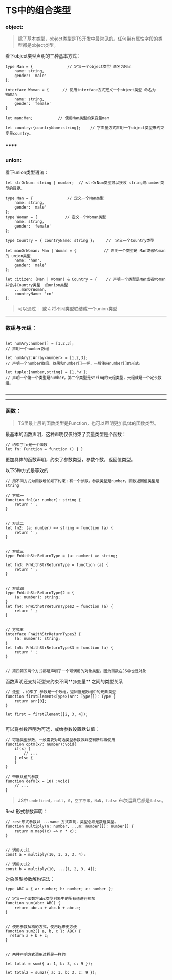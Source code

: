 # TS中的组合类型



### **object:**

> 除了基本类型，object类型是TS开发中最常见的。任何带有属性字段的类型都是object类型。

看下object类型声明的三种基本方式：

```
type Man = {               // 定义一个object类型 命名为Man
    name: string,
    gender: 'male'
};

interface Woman = {      // 使用interface方式定义一个object类型 命名为 Woman
    name: string,
    gender: 'female'
}

let man:Man;           // 使用Man类型约束变量man

let country:{countryName:string};    // 字面量方式声明一个object类型来约束变量country。

```

### ****

### **union:**

看下union类型语法：

```
let strOrNum: string | number;  // strOrNum类型可以接收 string或number类型的数据。

type Man = {               // 定义一个Man类型
    name: string,
    gender: 'male'
};
type Woman = {            // 定义一个Woman类型
    name: string,
    gender: 'female'
};

type Country = { countryName: string };     //  定义一个Country类型

let manOrWoman: Man | Woman = {            // 声明一个类型是 Man或者Woman的 union类型
    name: 'han',
    gender: 'male'
};

let citizen: (Man | Woman) & Country = {    // 声明一个类型是Man或者Woman并合并Country类型  的union类型
    ...manOrWoman,
    countryName: 'cn'
};

```

> 可以通过 `｜` 或 `&` 将不同类型联结成一个union类型

****

### **数组与元组：**

```

let numAry:number[] = [1,2,3];
// 声明一个number数组

let numAry2:Array<number> = [1,2,3];
// 声明一个number数组，效果和number[]一样，一般使用number[]的形式。

let tuple:[number,string] = [1,'w'];
// 声明一个第一个类型是number，第二个类型是string的元组类型，元组就是一个定长数组。


```

****

****

### **函数：**

> TS里最上层的函数类型是Function，也可以声明更加具体的函数类型。

最基本的函数声明，这种声明仅仅约束了变量类型是个函数：

```
// 约束了fn是一个函数
let fn: Function = function () { }
```

更加具体的函数声明，约束了参数类型，参数个数，返回值类型。

以下5种方式是等效的

```
// 用不同方式为函数增加如下约束：有一个参数，参数类型是number，函数返回值类型是string

// 方式一
function fn1(a: number): string {
    return '';
}


// 方式二
let fn2: (a: number) => string = function (a) {
    return '';
}


// 方式三
type FnWithStrReturnType = (a: number) => string;

let fn3: FnWithStrReturnType = function (a) {
    return '';
}


// 方式四
type FnWithStrReturnType$2 = {
    (a: number): string;
}
let fn4: FnWithStrReturnType$2 = function (a) {
    return '';
}


// 方式五
interface FnWithStrReturnType$3 {
    (a: number): string;
}
let fn5: FnWithStrReturnType$3 = function (a) {
    return '';
}


// 第四第五两个方式都是声明了一个可调用的对象类型，因为函数在JS中也是对象
```

函数声明还支持泛型来约束不同**@变量** 之间的类型关系

```
// 泛型 ，约束了 参数是一个数组，返回值是数组中的元素类型
function firstElement<Type>(arr: Type[]): Type {
    return arr[0];
}

let first = firstElement([2, 3, 4]);


```

可以将参数声明为可选，或给参数设置默认值：

```
// 可选类型参数，一般需要对可选类型参数做非空判断后再使用
function optX(x?: number):void{
    if(x) {
        // ...
    } else {
    }
}

// 带默认值的参数
function defX(x = 10) :void{
    // ...
}
```

> JS中 `undefined`，`null`，`0`，`空字符串`，`NaN`，`false` 布尔运算后都是`false`。

Rest 形式参数声明：

```
// rest形式参数以 ...name 方式声明，类型必须是数组类型。
function multiply(n: number, ...m: number[]): number[] {
    return m.map((x) => n * x);
}


// 调用方式1
const a = multiply(10, 1, 2, 3, 4);

// 调用方式2
const b = multiply(10, ...[1, 2, 3, 4]);
```

对象类型参数解构语法：

```
type ABC = { a: number; b: number; c: number };

// 定义一个函数将abc类型对象中的所有值进行相加
function sum(abc: ABC) {
    return abc.a + abc.b + abc.c;
}


// 使用参数解构的方式，使用起来更方便
function sum2({ a, b, c }: ABC) {
  return a + b + c;
}


// 两种声明方式调用过程是一样的

let total = sum({ a: 1, b: 3, c: 9 });

let total2 = sum2({ a: 1, b: 3, c: 9 });
```
